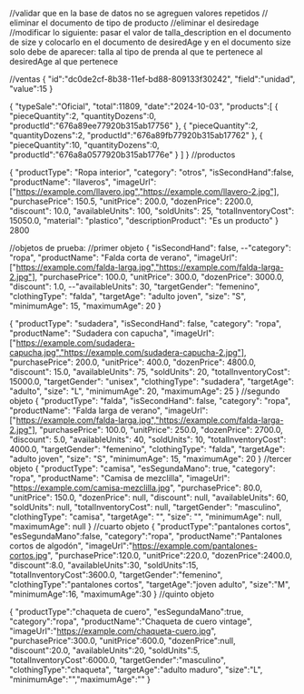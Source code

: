 //validar que  en la base de datos no se agreguen valores repetidos
// eliminar el documento de tipo de producto
//eliminar el desiredage
//modificar lo siguiente:
  pasar el valor de talla_description en el documento de size
  y colocarlo en el documento de desiredAge
  y en el documento size
  solo debe de aparecer:
    talla
    al tipo de prenda al que te pertenece
    al desiredAge al que pertenece
    


//ventas
{
  "id":"dc0de2cf-8b38-11ef-bd88-809133f30242",
  "field":"unidad",
  "value":15
}

{
 "typeSale":"Oficial",
 "total":11809,
 "date":"2024-10-03",
 "products":[
    {
      "pieceQuantity":2,
      "quantityDozens":0,
      "productId":"676a89ee77920b315ab17756"
    },
    {
      "pieceQuantity":2,
      "quantityDozens":2,
      "productId":"676a89fb77920b315ab17762"
    },
    {
      "pieceQuantity":10,
      "quantityDozens":0,
      "productId":"676a8a0577920b315ab1776e"
    }
   ]
}
//productos

{
  "productType": "Ropa interior",
  "category": "otros",
  "isSecondHand":false,
  "productName": "llaveros",
  "imageUrl": ["https://example.com/llavero.jpg","https://example.com/llavero-2.jpg"],
  "purchasePrice": 150.5,
  "unitPrice": 200.0,
  "dozenPrice": 2200.0,
  "discount": 10.0,
  "availableUnits": 100,
  "soldUnits": 25,
  "totalInventoryCost": 15050.0,
  "material": "plastico",
  "descriptionProduct": "Es un producto"
}
2800

//objetos de prueba: 
//primer objeto
{
  "isSecondHand": false,
  --"category": "ropa",
  "productName": "Falda corta de verano",
  "imageUrl": ["https://example.com/falda-larga.jpg","https://example.com/falda-larga-2.jpg"],
  "purchasePrice": 100.0,
  "unitPrice": 300.0,
  "dozenPrice": 3000.0,
  "discount": 1.0,
  --"availableUnits": 30,
  "targetGender": "femenino",
  "clothingType": "falda",
  "targetAge": "adulto joven",
  "size": "S",
  "minimumAge": 15,
  "maximumAge": 20
}

{
  "productType": "sudadera",
  "isSecondHand": false,
  "category": "ropa",
  "productName": "Sudadera con capucha",
  "imageUrl": ["https://example.com/sudadera-capucha.jpg","https://example.com/sudadera-capucha-2.jpg"],
  "purchasePrice": 200.0,
  "unitPrice": 400.0,
  "dozenPrice": 4800.0,
  "discount": 15.0,
  "availableUnits": 75,
  "soldUnits": 20,
  "totalInventoryCost": 15000.0,
  "targetGender": "unisex",
  "clothingType": "sudadera",
  "targetAge": "adulto",
  "size": "L",
  "minimumAge": 20,
  "maximumAge": 25
}
//segundo objeto
{
  "productType": "falda",
  "isSecondHand": false,
  "category": "ropa",
  "productName": "Falda larga de verano",
  "imageUrl": ["https://example.com/falda-larga.jpg","https://example.com/falda-larga-2.jpg"],
  "purchasePrice": 100.0,
  "unitPrice": 250.0,
  "dozenPrice": 2700.0,
  "discount": 5.0,
  "availableUnits": 40,
  "soldUnits": 10,
  "totalInventoryCost": 4000.0,
  "targetGender": "femenino",
  "clothingType": "falda",
  "targetAge": "adulto joven",
  "size": "S",
  "minimumAge": 15,
  "maximumAge": 20
}
//tercer objeto
{
  "productType": "camisa",
  "esSegundaMano": true,
  "category": "ropa",
  "productName": "Camisa de mezclilla",
  "imageUrl": "https://example.com/camisa-mezclilla.jpg",
  "purchasePrice": 80.0,
  "unitPrice": 150.0,
  "dozenPrice": null,
  "discount": null,
  "availableUnits": 60,
  "soldUnits": null,
  "totalInventoryCost": null,
  "targetGender": "masculino",
  "clothingType": "camisa",
  "targetAge": "",
  "size": "",
  "minimumAge": null,
  "maximumAge": null
}
//cuarto objeto
{
    "productType":"pantalones cortos",
    "esSegundaMano":false,
    "category":"ropa",
    "productName":"Pantalones cortos de algodón",
    "imageUrl":"https://example.com/pantalones-cortos.jpg",
    "purchasePrice":120.0,
    "unitPrice":220.0,
    "dozenPrice":2400.0,
    "discount":8.0,
    "availableUnits":30,
    "soldUnits":15,
    "totalInventoryCost":3600.0,
    "targetGender":"femenino",
    "clothingType":"pantalones cortos",
    "targetAge":"joven adulto",
    "size":"M",
    "minimumAge":16,
    "maximumAge":30
}
//quinto objeto

{
   "productType":"chaqueta de cuero",
   "esSegundaMano":true,
   "category":"ropa",
   "productName":"Chaqueta de cuero vintage",
   "imageUrl":"https://example.com/chaqueta-cuero.jpg",
   "purchasePrice":300.0,
   "unitPrice":600.0,
   "dozenPrice":null,
   "discount":20.0,
   "availableUnits":20,
   "soldUnits":5,
   "totalInventoryCost":6000.0,
   "targetGender":"masculino",
   "clothingType":"chaqueta",
   "targetAge":"adulto maduro",
   "size":"L",
   "minimumAge":"","maximumAge":""
}